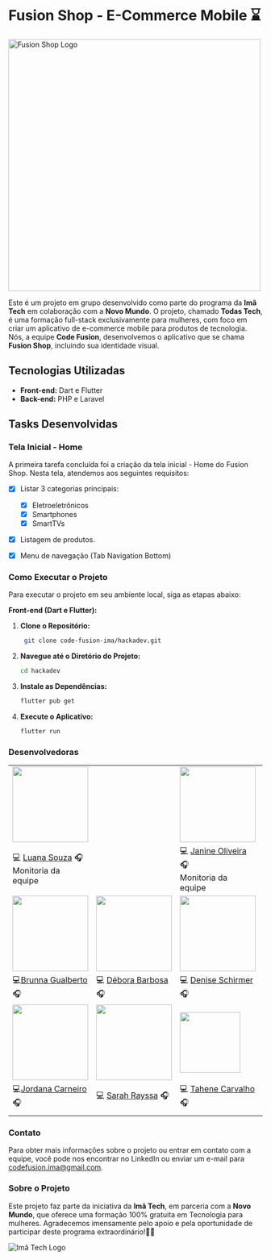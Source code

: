 # Fusion Shop - E-Commerce Mobile ⌛


<img src="images/readme/GIF-README.gif" alt="Fusion Shop Logo" width="500">


Este é um projeto em grupo desenvolvido como parte do programa da **Imã Tech** em colaboração com a **Novo Mundo**. O projeto, chamado **Todas Tech**, é uma formação full-stack exclusivamente para mulheres, com foco em criar um aplicativo de e-commerce mobile para produtos de tecnologia. Nós, a equipe **Code Fusion**, desenvolvemos o aplicativo que se chama **Fusion Shop**, incluindo sua identidade visual.

## Tecnologias Utilizadas

- **Front-end:** Dart e Flutter
- **Back-end:** PHP e Laravel

## Tasks Desenvolvidas

### Tela Inicial - Home

A primeira tarefa concluída foi a criação da tela inicial - Home do Fusion Shop. Nesta tela, atendemos aos seguintes requisitos:

- [x] Listar 3 categorias principais:
    - [x] Eletroeletrônicos
    - [x] Smartphones
    - [x] SmartTVs
- [x] Listagem de produtos.
- [x] Menu de navegação (Tab Navigation Bottom)


### Como Executar o Projeto

Para executar o projeto em seu ambiente local, siga as etapas abaixo:

**Front-end (Dart e Flutter):**

1. **Clone o Repositório:**

   ```bash
    git clone code-fusion-ima/hackadev.git

2. **Navegue até o Diretório do Projeto:**
    
    ```bash
    cd hackadev

3. **Instale as Dependências:**

    ```bash
    flutter pub get

4. **Execute o Aplicativo:**

    ```bash
    flutter run

### Desenvolvedoras

|  |  |  |  |
| ---------------- | ---------------- | ---------------- | ---------------- |
| <img src="images/readme/Luana.jpg" width="150"> ||  <img src="images/readme/Janine.jpg" width="150"> |
| 💻  <a href="https://www.linkedin.com/in/luana-souza-dev/" >Luana Souza</a> 🎧<br>Monitoria da equipe | | 💻 <a href="https://www.linkedin.com/in/janine-de-oliveira/">Janine Oliveira </a>🎧<br>Monitoria da equipe |
| <img src="images/readme/Brunna.jpg" width="150" style="text-decoration: none;"> | <img src="images/readme/Debora.jpg" width="150"> | <img src="images/readme/Denise.jpeg" width="150"> |<img src="images/readme/Danubia.jpg" width="150"> |
|💻<a href="">Brunna Gualberto</a> 🎧| 💻 <a href="https://www.linkedin.com/in/debora--barbosa/">Débora Barbosa</a> 🎧 | 💻  <a href="#">Denise Schirmer</a> 🎧 | 💻<a href="https://www.linkedin.com/in/dancarvalho09/"> Danúbia Ferreira</a> 🎧 |
| <img src="images/readme/Jordana.jpeg" width="150"> |  <img src="images/readme/Sarah.jpg" width="150"> |<img src="images/readme/Tahene.jpeg" width="120"> | <img src="images/readme/Viviane.jpg" width="150"> |
| 💻<a href="http://linkedin.com/in/jordana-alves-carneiro-774879161/">Jordana Carneiro</a>  🎧 | 💻 <a href="https://www.linkedin.com/in/sarah-rayssa/">Sarah Rayssa</a> 🎧 |💻  <a href="https://www.linkedin.com/in/tahene-carvalho-4492bb228/">Tahene Carvalho</a> 🎧  | 💻  <a href="https://www.linkedin.com/in/viviane-canuto-a14274212/"> Viviane Canuto</a> 🎧 | 
||||


### Contato

Para obter mais informações sobre o projeto ou entrar em contato com a equipe, você pode nos encontrar no LinkedIn ou enviar um e-mail para [codefusion.ima@gmail.com](mailto:endereço-de-email@exemplo.com).

### Sobre o Projeto

Este projeto faz parte da iniciativa da **Imã Tech**, em parceria com a **Novo Mundo**, que oferece uma formação 100% gratuita em Tecnologia para mulheres. Agradecemos imensamente pelo apoio e pela oportunidade de participar deste programa extraordinário!🚀🌟

![Imã Tech Logo](images/readme/logo-ima-tech.png)
